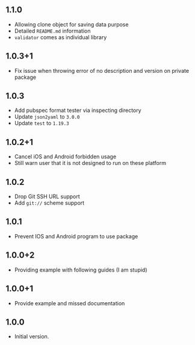 ## 1.1.0

* Allowing clone object for saving data purpose
* Detailed `README.md` information
* `validator` comes as individual library

## 1.0.3+1

* Fix issue when throwing error of no description and version on private package

## 1.0.3

* Add pubspec format tester via inspecting directory
* Update `json2yaml` to `3.0.0`
* Update `test` to `1.19.3`

## 1.0.2+1

* Cancel iOS and Android forbidden usage
* Still warn user that it is not designed to run on these platform

## 1.0.2

* Drop Git SSH URL support
* Add `git://` scheme support

## 1.0.1

* Prevent IOS and Android program to use package

## 1.0.0+2

* Providing example with following guides (I am stupid)

## 1.0.0+1

* Provide example and missed documentation

## 1.0.0

- Initial version.
